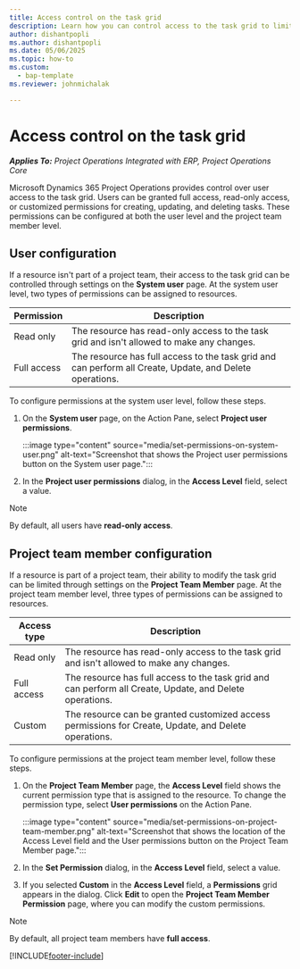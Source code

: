 ```yaml
---
title: Access control on the task grid 
description: Learn how you can control access to the task grid to limit unnecessary changes.
author: dishantpopli
ms.author: dishantpopli
ms.date: 05/06/2025
ms.topic: how-to
ms.custom: 
  - bap-template
ms.reviewer: johnmichalak

---
```


# Access control on the task grid

_**Applies To:** Project Operations Integrated with ERP, Project Operations Core_

Microsoft Dynamics 365 Project Operations provides control over user access to the task grid. Users can be granted full access, read-only access, or customized permissions for creating, updating, and deleting tasks. These permissions can be configured at both the user level and the project team member level.

## User configuration

If a resource isn't part of a project team, their access to the task grid can be controlled through settings on the **System user** page. At the system user level, two types of permissions can be assigned to resources.

| Permission | Description |
|---|---|
| Read only | The resource has read-only access to the task grid and isn't allowed to make any changes. |
| Full access | The resource has full access to the task grid and can perform all Create, Update, and Delete operations. |

To configure permissions at the system user level, follow these steps.

1. On the **System user** page, on the Action Pane, select **Project user permissions**.

    :::image type="content" source="media/set-permissions-on-system-user.png" alt-text="Screenshot that shows the Project user permissions button on the System user page.":::

1. In the **Project user permissions** dialog, in the **Access Level** field, select a value.


> [!NOTE]
> By default, all users have **read-only access**.

## Project team member configuration

If a resource is part of a project team, their ability to modify the task grid can be limited through settings on the **Project Team Member** page. At the project team member level, three types of permissions can be assigned to resources.

| Access type | Description |
|---|---|
| Read only | The resource has read-only access to the task grid and isn't allowed to make any changes. |
| Full access | The resource has full access to the task grid and can perform all Create, Update, and Delete operations. |
| Custom | The resource can be granted customized access permissions for Create, Update, and Delete operations. |

To configure permissions at the project team member level, follow these steps.

1. On the **Project Team Member** page, the **Access Level** field shows the current permission type that is assigned to the resource. To change the permission type, select **User permissions** on the Action Pane.

    :::image type="content" source="media/set-permissions-on-project-team-member.png" alt-text="Screenshot that shows the location of the Access Level field and the User permissions button on the Project Team Member page.":::

1. In the **Set Permission** dialog, in the **Access Level** field, select a value.

1. If you selected **Custom** in the **Access Level** field, a **Permissions** grid appears in the dialog. Click **Edit** to open the **Project Team Member Permission** page, where you can modify the custom permissions.


> [!NOTE]
> By default, all project team members have **full access**.

[!INCLUDE[footer-include](../includes/footer-banner.md)]

